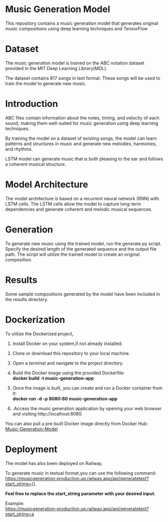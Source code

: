 

# Music Generation Model
This repository contains a music generation model that generates original music compositions using deep learning techniques and TensorFlow

# Dataset
The music generation model is trained on the ABC notation dataset provided in the MIT Deep Learning Library(MDL).

The dataset contains 817 songs in text format. 
These songs will be used to train the model to generate new music.

# Introduction
ABC files contain information about the notes, timing, and velocity of each sound, making them well-suited for music generation using deep learning techniques.

By training the model on a dataset of existing songs, the model can learn patterns and structures in music and generate new melodies, harmonies, and rhythms. 

LSTM model can generate music that is both pleasing to the ear and follows a coherent musical structure. 



# Model Architecture
The model architecture is based on a recurrent neural network (RNN) with LSTM cells.
 The LSTM cells allow the model to capture long-term dependencies and generate coherent and melodic musical sequences.



# Generation
To generate new music using the trained model, run the generate.py script.  
Specify the desired length of the generated sequence and the output file path. The script will utilize the trained model to create an original composition.

# Results
Some sample compositions generated by the model have been included in the results directory.

# Dockerization
To utilize the Dockerized project,
1. Install Docker on your system,if not already installed.  

2. Clone or download this repository to your local machine.         
3. Open a terminal and navigate to the project directory.         
4. Build the Docker image using the provided Dockerfile:         
**docker build -t music-generation-app** 

5. Once the image is built, you can create and run a Docker       container from it:  
 **docker run -d -p 8080:80 music-generation-app**   

6. .Access the music generation application by opening your web browser and visiting http://localhost:8080.

You can also pull a pre-built Docker image directly from Docker Hub:[ Music-Generation-Model](https://hub.docker.com/repository/docker/aditya02shah/musicgenerationmodel/general)

# Deployment 
The model has also been deployed on Railway.         

To generate music in textual format,you can use the following command:      https://musicgeneration-production.up.railway.app/api/generatetext?start_string={}.   

**Feel free to replace the start_string parameter with your desired input.**

Example:             
https://musicgeneration-production.up.railway.app/api/generatetext?start_string=a

